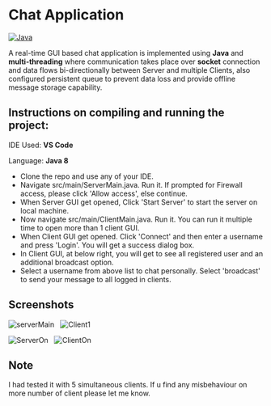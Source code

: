 # Chat Application

[![Java](https://img.shields.io/badge/Java-orange?style=flat&logo=java&logoColor=white&link=https://github.com/sumitt1080)](https://github.com/sumitt1080)

A real-time GUI based chat application is implemented using **Java** and **multi-threading** where communication takes place over **socket** connection and data flows bi-directionally between Server and multiple Clients, also configured persistent queue to prevent data loss and provide offline message storage capability.

## Instructions on compiling and running the project:

IDE Used: **VS Code** 

Language: **Java 8**

- Clone the repo and use any of your IDE.
- Navigate src/main/ServerMain.java. Run it. If prompted for Firewall access, please click 'Allow access', else continue.
- When Server GUI get opened, Click 'Start Server' to start the server on local machine.
- Now navigate src/main/ClientMain.java. Run it. You can run it multiple time to open more than 1 client GUI.
- When Client GUI get opened. Click 'Connect' and then enter a username and press 'Login'. You will get a success dialog box.
- In Client GUI, at below right, you will get to see all registered user and an additional broadcast option. 
- Select a username from above list to chat personally. Select 'broadcast' to send your message to all logged in clients.

## Screenshots
![serverMain](https://user-images.githubusercontent.com/51052011/105521102-7be6b600-5d01-11eb-8b98-618b6313daa0.jpg) &nbsp; ![Client1](https://user-images.githubusercontent.com/51052011/105521206-97ea5780-5d01-11eb-8204-10e4e5347889.jpg)
 
 ![ServerOn](https://user-images.githubusercontent.com/51052011/105521257-a59fdd00-5d01-11eb-9da8-cfd406936bf9.jpg) &nbsp; ![ClientOn](https://user-images.githubusercontent.com/51052011/105521304-b51f2600-5d01-11eb-80b8-88fab92c1657.jpg) <br>
## Note
I had tested it with 5 simultaneous clients. If u find any misbehaviour on more number of client please let me know.
